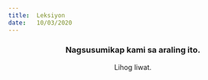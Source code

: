 ```yaml
---
title:  Leksiyon
date:   10/03/2020
---
```


### <center>Nagsusumikap kami sa araling ito.</center>
<center>Lihog liwat.</center>